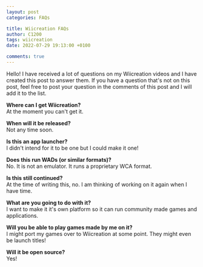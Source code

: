 ```yaml
---
layout: post
categories: FAQs

title: Wiicreation FAQs
author: C1200
tags: wiicreation
date: 2022-07-29 19:13:00 +0100

comments: true
---
```


Hello! I have received a lot of questions on my Wiicreation videos
and I have created this post to answer them. If you have a question
that's not on this post, feel free to post your question in the
comments of this post and I will add it to the list.

**Where can I get Wiicreation?**<br />
At the moment you can't get it.

**When will it be released?**<br />
Not any time soon.

**Is this an app launcher?**<br />
I didn't intend for it to be one but I could make it one!

**Does this run WADs (or similar formats)?**<br />
No. It is not an emulator. It runs a proprietary WCA format.

**Is this still continued?**<br />
At the time of writing this, no. I am thinking of working on it again
when I have time.

**What are you going to do with it?**<br />
I want to make it it's own platform so it can run community made games
and applications.

**Will you be able to play games made by me on it?**<br />
I might port my games over to Wiicreation at some point. They might
even be launch titles!

**Will it be open source?**<br />
Yes!
